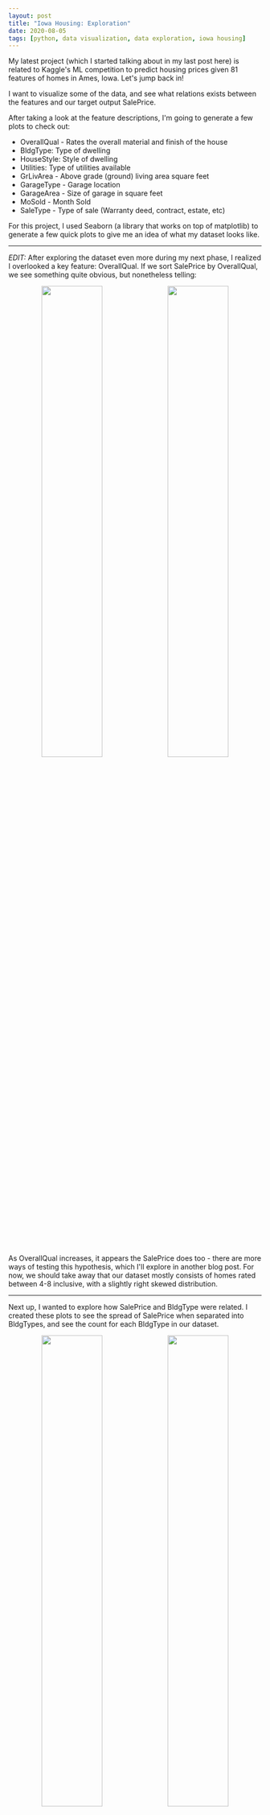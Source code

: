 ```yaml
---
layout: post
title: "Iowa Housing: Exploration"
date: 2020-08-05
tags: [python, data visualization, data exploration, iowa housing]
---
```

<style>
	.img-container {
	text-align: center;
	}
</style>

My latest project (which I started talking about in my last post here) is related to Kaggle's ML competition to predict housing prices given 81 features of homes in Ames, Iowa. Let's jump back in!

I want to visualize some of the data, and see what relations exists between the features and our target output SalePrice.

After taking a look at the feature descriptions, I'm going to generate a few plots to check out:
* OverallQual - Rates the overall material and finish of the house
* BldgType: Type of dwelling
* HouseStyle: Style of dwelling
* Utilities: Type of utilities available
* GrLivArea - Above grade (ground) living area square feet
* GarageType - Garage location
* GarageArea - Size of garage in square feet
* MoSold - Month Sold
* SaleType - Type of sale (Warranty deed, contract, estate, etc)

For this project, I used Seaborn (a library that works on top of matplotlib) to generate a few quick plots to give me an idea of what my dataset looks like. 

___

<i>EDIT:</i> After exploring the dataset even more during my next phase, I realized I overlooked a key feature: OverallQual. If we sort SalePrice by OverallQual, we see something quite obvious, but nonetheless telling:

<center>
	<img src="/assets/images/2020-08-05/SalePriceOverallQualBox.png" width = "49%">
	<img src="/assets/images/2020-08-05/OverallQualCount.png" width="49%">
</center>

As OverallQual increases, it appears the SalePrice does too - there are more ways of testing this hypothesis, which I'll explore in another blog post. For now, we should take away that our dataset mostly consists of homes rated between 4-8 inclusive, with a slightly right skewed distribution.

___

Next up, I wanted to explore how SalePrice and BldgType were related. I created these plots to see the spread of SalePrice when separated into BldgTypes, and see the count for each BldgType in our dataset.

<center>
	<img src="/assets/images/2020-08-05/BuildingTypeSalePriceBoxen.png" width="49%"> 
	<img src="/assets/images/2020-08-05/BldgTypeCount.png" width="49%"> 
</center>
(thank you to <a href="https://stackoverflow.com/questions/49044131/how-to-add-data-labels-to-seaborn-countplot-factorplot/49052124">this</a> poster for helping me out with the labels on the second plot!)

As you can see, there's an overwhelming number of Single-family Detatched homes for our algorithm to train on, but not a lot of other types - as well, the spread of SalePrice pretty large for all BldgTypes. Hopefully there are other features that will help divy up the Single-family Detatched category!

___

Here are some more graphs I generated from the data - there are interesting things happening with GarageArea, GarageType, and SalePrice:

<center>
	<img src="/assets/images/2020-08-05/GarageSalePrice.png" width="60%"> 
</center>

It appears that the price of each GarageType scales differently according to GarageArea. This could be very useful for our algorithm to pick up on! (This may also be explained by the relation of the GarageType being associated with different HouseStyles.)

___

As well, check out what happens when we look at GrLivArea (Above ground living area in sq. feet) vs SalePrice when sorted by HouseStyle - some styles are well represented in our dataset, others not so much, but we do see different sliding price scales for each HouseStyle given. 

<center>
	<img src="/assets/images/2020-08-05/GroundAreaSalePrice.png" width="100%"> 
</center>

In my exploration phase, other helpful bits of information I found:
* Utilities - only 1 house was listed with no Sewer or Water hookups, all 1459 other homes have all public utilities (not very helpful for dividing up our dataset into meaningful sub-trees)
* Street - only 6 homes are listed with gravel road access to the property, but this appears to greatly decrease the average SalePrice by around $50,000 (although this could be due to the extremely small comparative sample size)

<center>
	<img src="/assets/images/2020-08-05/StreetTypeSalePrice.png" width="40%"> 
</center>

* More home sales happen in the summer months than the winter (typical of the market in the Northern hemisphere, no one wants to move when it's 40º below freezing), but we're unsure of the relationship between the month of the sale and the sale price. 

<center>
	<img src="/assets/images/2020-08-05/HomesSoldPerMonth.png" width="49%"> <img src="/assets/images/2020-08-05/SalePricePerMonth.png" width="49%"> 
</center>

We can also see that the type of sale (TypeSale) can determine a different price bracket - good for our algorithm to recognize as well!

<center>
	<img src="/assets/images/2020-08-05/SalePriceSaleType.png" width='80%'>
</center>

Also good to note the top 3 SaleTypes:
* Conventional Warranty Deed - 1267
* New - 122
* Court Officer Deed / Estate - 43
Which means the number of the remaining SaleTypes is quite small in this dataset.

Now that I've had a good look at the dataset, I'm going to start reading <a href = "https://towardsdatascience.com/random-forest-in-python-24d0893d51c0"> this blog post </a> to give me a better idea of how to debug the Random Forest algorithm, and how I can interpret my results.

If you'd like any of the code I used to generate my graphs, I've posted it on my <a href="https://github.com/aimosjo/aimosjo.github.io/blob/master/assets/code/08-05-2020/graphingScript.py">github</a> under graphingScript.py. 

Thanks for reading! I'll leave you with a few pictures of my cats. This time, unrelated to RF or any ML algorithm - unless one comes out soon that deals with bread and/or toast.

<center>
	<img src="/assets/images/2020-08-05/bubby1.jpg" width= '45%'>
	<img src="/assets/images/2020-08-05/miss1.jpg" width= '45%'>
</center>

Until next time!
